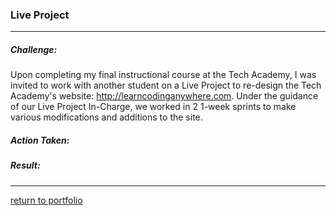 ### Live Project
***
##### Challenge:
Upon completing my final instructional course at the Tech Academy, I was invited to work with another student on a Live Project to re-design the Tech Academy's website: http://learncodinganywhere.com. Under the guidance of our Live Project In-Charge, we worked in 2 1-week sprints to make various modifications and additions to the site. 

##### Action Taken:


##### Result:


***
[return to portfolio](https://github.com/joshlaplante/portfolio-for-JoshLaPlante)
